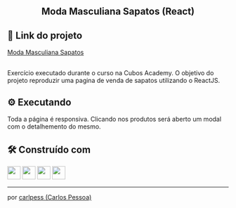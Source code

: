 <h2 align="center">
Moda Masculiana Sapatos (React)
</h2>

## 🔗 Link do projeto
[Moda Masculiana Sapatos ](https://carlpess.github.io/pagina-react-sapatos/)
## 
Exercício executado durante o curso na Cubos Academy.
O objetivo do projeto reproduzir uma pagina de venda de sapatos utilizando o ReactJS.

## ⚙️  Executando

Toda a página é responsiva. Clicando nos produtos será aberto um modal com o detalhemento do mesmo.

## 🛠️  Construído com

<div>
  <img height=30 src="https://img.shields.io/badge/HTML5-E34F26?style=for-the-badge&logo=html5&logoColor=white">
  <img height=30 src="https://img.shields.io/badge/CSS3-1572B6?style=for-the-badge&logo=css3&logoColor=white">
  <img height=30 src="https://img.shields.io/badge/JavaScript-F7DF1E?style=for-the-badge&logo=javascript&logoColor=black">
  <img height=30 src="https://img.shields.io/badge/React-20232A?style=for-the-badge&logo=react&logoColor=61DAFB">
</div>

---
por [carlpess (Carlos Pessoa)](https://github.com/carlpess)
